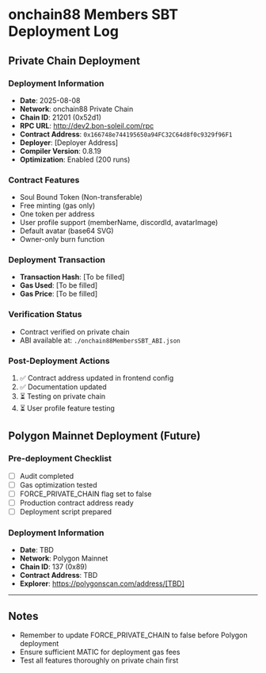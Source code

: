 # onchain88 Members SBT Deployment Log

## Private Chain Deployment

### Deployment Information

- **Date**: 2025-08-08
- **Network**: onchain88 Private Chain
- **Chain ID**: 21201 (0x52d1)
- **RPC URL**: http://dev2.bon-soleil.com/rpc
- **Contract Address**: `0x166748e744195650a94FC32C64d8f0c9329f96F1`
- **Deployer**: [Deployer Address]
- **Compiler Version**: 0.8.19
- **Optimization**: Enabled (200 runs)

### Contract Features

- Soul Bound Token (Non-transferable)
- Free minting (gas only)
- One token per address
- User profile support (memberName, discordId, avatarImage)
- Default avatar (base64 SVG)
- Owner-only burn function

### Deployment Transaction

- **Transaction Hash**: [To be filled]
- **Gas Used**: [To be filled]
- **Gas Price**: [To be filled]

### Verification Status

- Contract verified on private chain
- ABI available at: `./onchain88MembersSBT_ABI.json`

### Post-Deployment Actions

1. ✅ Contract address updated in frontend config
2. ✅ Documentation updated
3. ⏳ Testing on private chain
4. ⏳ User profile feature testing

## Polygon Mainnet Deployment (Future)

### Pre-deployment Checklist

- [ ] Audit completed
- [ ] Gas optimization tested
- [ ] FORCE_PRIVATE_CHAIN flag set to false
- [ ] Production contract address ready
- [ ] Deployment script prepared

### Deployment Information

- **Date**: TBD
- **Network**: Polygon Mainnet
- **Chain ID**: 137 (0x89)
- **Contract Address**: TBD
- **Explorer**: https://polygonscan.com/address/[TBD]

---

## Notes

- Remember to update FORCE_PRIVATE_CHAIN to false before Polygon deployment
- Ensure sufficient MATIC for deployment gas fees
- Test all features thoroughly on private chain first
